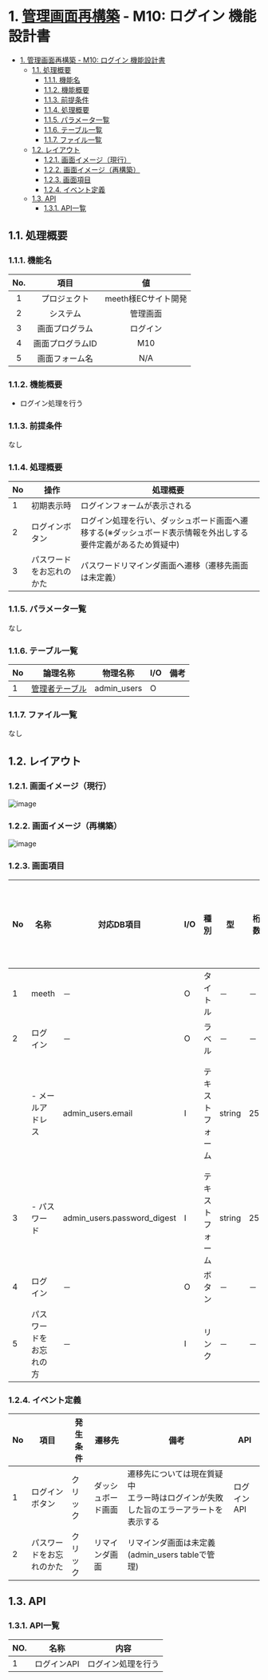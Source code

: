 # 1. [管理画面再構築](https://github.com/grrowjp/Meeth/wiki/%E7%AE%A1%E7%90%86%E7%94%BB%E9%9D%A2%E5%86%8D%E6%A7%8B%E7%AF%89-%E7%94%BB%E9%9D%A2%E4%B8%80%E8%A6%A7%28ver2.0%29) - M10: ログイン 機能設計書

- [1. 管理画面再構築 - M10: ログイン 機能設計書](#1-管理画面再構築---m10-ログイン-機能設計書)
  - [1.1. 処理概要](#11-処理概要)
    - [1.1.1. 機能名](#111-機能名)
    - [1.1.2. 機能概要](#112-機能概要)
    - [1.1.3. 前提条件](#113-前提条件)
    - [1.1.4. 処理概要](#114-処理概要)
    - [1.1.5. パラメータ一覧](#115-パラメータ一覧)
    - [1.1.6. テーブル一覧](#116-テーブル一覧)
    - [1.1.7. ファイル一覧](#117-ファイル一覧)
  - [1.2. レイアウト](#12-レイアウト)
    - [1.2.1. 画面イメージ（現行）](#121-画面イメージ現行)
    - [1.2.2. 画面イメージ（再構築）](#122-画面イメージ再構築)
    - [1.2.3. 画面項目](#123-画面項目)
    - [1.2.4. イベント定義](#124-イベント定義)
  - [1.3. API](#13-api)
    - [1.3.1. API一覧](#131-api一覧)

## 1.1. 処理概要

### 1.1.1. 機能名
|  No.  |       項目       |         値          |
| :---: | :--------------: | :-----------------: |
|   1   |   プロジェクト   | meeth様ECサイト開発 |
|   2   |     システム     |      管理画面       |
|   3   |  画面プログラム  |      ログイン       |
|   4   | 画面プログラムID |         M10         |
|   5   |  画面フォーム名  |         N/A         |

### 1.1.2. 機能概要

- ログイン処理を行う


### 1.1.3. 前提条件

なし

### 1.1.4. 処理概要
| No  | 操作                     | 処理概要                                                                                                      |
| --- | ------------------------ | ------------------------------------------------------------------------------------------------------------- |
| 1   | 初期表示時               | ログインフォームが表示される                                                                                  |
| 2   | ログインボタン           | ログイン処理を行い、ダッシュボード画面へ遷移する(※ダッシュボード表示情報を外出しする要件定義があるため質疑中) |
| 3   | パスワードをお忘れのかた | パスワードリマインダ画面へ遷移（遷移先画面は未定義）                                                          |

### 1.1.5. パラメータ一覧

なし

### 1.1.6. テーブル一覧
| No  | 論理名称                                                                                                                   | 物理名称    | I/O | 備考 |
| --- | -------------------------------------------------------------------------------------------------------------------------- | ----------- | --- | ---- |
| 1   | [管理者テーブル](https://github.com/grrowjp/Meeth/wiki/%E3%83%86%E3%83%BC%E3%83%96%E3%83%AB%E5%AE%9A%E7%BE%A9_admin_users) | admin_users | O   |      |

### 1.1.7. ファイル一覧

なし

## 1.2. レイアウト
### 1.2.1. 画面イメージ（現行）
![image](https://user-images.githubusercontent.com/77314669/116057271-9c842a80-a6b9-11eb-8ce8-5f4219d3d9a7.png)





### 1.2.2. 画面イメージ（再構築）
![image](https://user-images.githubusercontent.com/24938069/117802349-566dc000-b290-11eb-9a79-75428a22585f.png)







### 1.2.3. 画面項目

| No  | 名称                   | 対応DB項目                  | I/O | 種別             | 型     | 桁数 | 必須(YES/NO) | バリデーション | 備考                               |
| --- | ---------------------- | --------------------------- | --- | ---------------- | ------ | ---- | ------------ | -------------- | ---------------------------------- |
| 1   | meeth                  | －                          | O   | タイトル         | －     | －   | －           | －             |                                    |
| 2   | ログイン               | －                          | O   | ラベル           | －     | －   | －           | －             |                                    |
|     | - メールアドレス       | admin_users.email           | I   | テキストフォーム | string | 255  | YES          | メールアドレス | プレースホルダは「メールアドレス」 |
| 3   | - パスワード           | admin_users.password_digest | I   | テキストフォーム | string | 256  | YES          | パスワード規約 | プレースホルダは「パスワード」     |
| 4   | ログイン               | －                          | O   | ボタン           | －     | －   | －           | －             |                                    |
| 5   | パスワードをお忘れの方 | －                          | I   | リンク           | －     | －   | －           | －             |                                    |



### 1.2.4. イベント定義

| No  | 項目                     | 発生条件 | 遷移先             | 備考                                                                                   | API         |
| --- | ------------------------ | -------- | ------------------ | -------------------------------------------------------------------------------------- | ----------- |
| 1   | ログインボタン           | クリック | ダッシュボード画面 | 遷移先については現在質疑中<br>エラー時はログインが失敗した旨のエラーアラートを表示する | ログインAPI |
| 2   | パスワードをお忘れのかた | クリック | リマインダ画面     | リマインダ画面は未定義(admin_users tableで管理)                                        |             |

## 1.3. API

### 1.3.1. API一覧
| NO. | 名称        | 内容               |
| --- | ----------- | ------------------ |
| 1   | ログインAPI | ログイン処理を行う |
